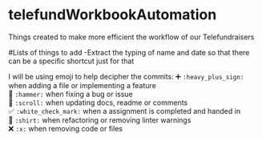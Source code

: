# telefundWorkbookAutomation
Things created to make more efficient the workflow of our Telefundraisers


#Lists of things to add
-Extract the typing of name and date so that there can be a specific shortcut just for that


I will be using emoji to help decipher the commits:
➕ `:heavy_plus_sign:` when adding a file or implementing a feature<br>
🔨 `:hammer:` when fixing a bug or issue<br>
📜 `:scroll:` when updating docs, readme or comments<br>
✅ `:white_check_mark:` when a assignment is completed and handed in<br>
👕 `:shirt:` when refactoring or removing linter warnings<br>
❌ `:x:` when removing code or files<br>
